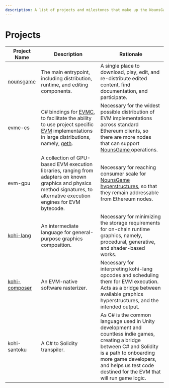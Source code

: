```yaml
---
description: A list of projects and milestones that make up the NounsGame ecosystem.
---
```


# Projects

| Project Name                                              | Description                                                                                                                                                                                                                                                 | Rationale                                                                                                                                                                                                                                        |
| --------------------------------------------------------- | ----------------------------------------------------------------------------------------------------------------------------------------------------------------------------------------------------------------------------------------------------------- | ------------------------------------------------------------------------------------------------------------------------------------------------------------------------------------------------------------------------------------------------ |
| [nounsgame](https://github.com/wattsyart/nounsgame)       | The main entrypoint, including distribution, runtime, and editing components.                                                                                                                                                                               | A single place to download, play, edit, and re-distribute edited content, find documentation, and participate.                                                                                                                                   |
| evmc-cs                                                   | C# bindings for [EVMC](https://github.com/ethereum/evmc), to facilitate the ability to use project specific [EVM](https://www.evm.codes/?fork=grayGlacier) implementations in large distributions, namely, [geth](https://github.com/ethereum/go-ethereum). | Necessary for the widest possible distribution of EVM implementations across standard Ethereum clients, so there are more nodes that can support [NounsGame ](https://github.com/wattsyart/nounsgame)operations.                                 |
| evm-gpu                                                   | A collection of GPU-based EVM execution libraries, ranging from adapters on known graphics and physics method signatures, to alternative execution engines for EVM bytecode.                                                                                | Necessary for reaching consumer scale for [NounsGame ](https://github.com/wattsyart/nounsgame)[hyperstructures](<README (1).md>), so that they remain addressable from Ethereum nodes.                                                           |
| [kohi-lang](https://github.com/kohiart/kohi-lang)         | An intermediate language for general-purpose graphics composition.                                                                                                                                                                                          | Necessary for minimizing the storage requirements for on-chain runtime graphics, namely, procedural, generative, and shader-based works.                                                                                                         |
| [kohi-composer](https://github.com/kohiart/kohi-composer) | An EVM-native software rasterizer.                                                                                                                                                                                                                          | Necessary for interpreting kohi-lang opcodes and scheduling them for EVM execution. Acts as a bridge between available graphics hyperstructures, and the intended output.                                                                        |
| kohi-santoku                                              | A C# to Solidity transpiler.                                                                                                                                                                                                                                | As C# is the common language used in Unity development and countless indie games, creating a  bridge between C# and Solidity is a path to onboarding more game developers, and helps us test code destined for the EVM that will run game logic. |

